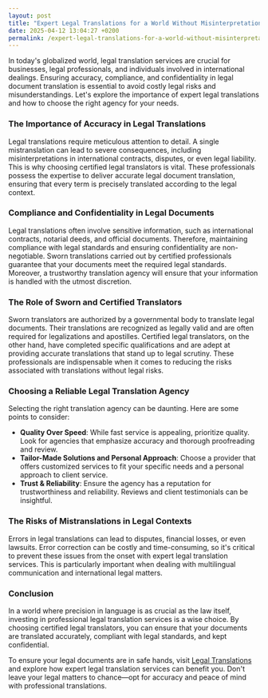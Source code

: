 ```yaml
---
layout: post
title: "Expert Legal Translations for a World Without Misinterpretations"
date: 2025-04-12 13:04:27 +0200
permalink: /expert-legal-translations-for-a-world-without-misinterpretations/
---
```



In today's globalized world, legal translation services are crucial for businesses, legal professionals, and individuals involved in international dealings. Ensuring accuracy, compliance, and confidentiality in legal document translation is essential to avoid costly legal risks and misunderstandings. Let's explore the importance of expert legal translations and how to choose the right agency for your needs.

### The Importance of Accuracy in Legal Translations

Legal translations require meticulous attention to detail. A single mistranslation can lead to severe consequences, including misinterpretations in international contracts, disputes, or even legal liability. This is why choosing certified legal translators is vital. These professionals possess the expertise to deliver accurate legal document translation, ensuring that every term is precisely translated according to the legal context.

### Compliance and Confidentiality in Legal Documents

Legal translations often involve sensitive information, such as international contracts, notarial deeds, and official documents. Therefore, maintaining compliance with legal standards and ensuring confidentiality are non-negotiable. Sworn translations carried out by certified professionals guarantee that your documents meet the required legal standards. Moreover, a trustworthy translation agency will ensure that your information is handled with the utmost discretion.

### The Role of Sworn and Certified Translators

Sworn translators are authorized by a governmental body to translate legal documents. Their translations are recognized as legally valid and are often required for legalizations and apostilles. Certified legal translators, on the other hand, have completed specific qualifications and are adept at providing accurate translations that stand up to legal scrutiny. These professionals are indispensable when it comes to reducing the risks associated with translations without legal risks.

### Choosing a Reliable Legal Translation Agency

Selecting the right translation agency can be daunting. Here are some points to consider:

- **Quality Over Speed**: While fast service is appealing, prioritize quality. Look for agencies that emphasize accuracy and thorough proofreading and review.
- **Tailor-Made Solutions and Personal Approach**: Choose a provider that offers customized services to fit your specific needs and a personal approach to client service.
- **Trust & Reliability**: Ensure the agency has a reputation for trustworthiness and reliability. Reviews and client testimonials can be insightful.

### The Risks of Mistranslations in Legal Contexts

Errors in legal translations can lead to disputes, financial losses, or even lawsuits. Error correction can be costly and time-consuming, so it's critical to prevent these issues from the onset with expert legal translation services. This is particularly important when dealing with multilingual communication and international legal matters.

### Conclusion

In a world where precision in language is as crucial as the law itself, investing in professional legal translation services is a wise choice. By choosing certified legal translators, you can ensure that your documents are translated accurately, compliant with legal standards, and kept confidential.

To ensure your legal documents are in safe hands, visit [Legal Translations](https://www.legaltranslations.be/) and explore how expert legal translation services can benefit you. Don't leave your legal matters to chance—opt for accuracy and peace of mind with professional translations.